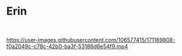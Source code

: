 # Erin
<br>



https://user-images.githubusercontent.com/106577415/171169808-f0a2049c-c78c-42b0-ba3f-53186d6e54f9.mp4

